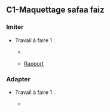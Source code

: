 ## C1-Maquettage safaa faiz

### Imiter
  
-  Travail à faire 1 :
  
     - []()

     - [Rapport]()

 
### Adapter

-  Travail à faire 1 :
   
   -  